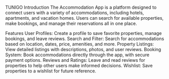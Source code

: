 TUNIGO
Introduction
The Accommodation App is a platform designed to connect users with a variety of accommodations, including hotels, apartments, and vacation homes. Users can search for available properties, make bookings, and manage their reservations all in one place.

Features
User Profiles: Create a profile to save favorite properties, manage bookings, and leave reviews.
Search and Filter: Search for accommodations based on location, dates, price, amenities, and more.
Property Listings: View detailed listings with descriptions, photos, and user reviews.
Booking System: Book accommodations directly through the app, with secure payment options.
Reviews and Ratings: Leave and read reviews for properties to help other users make informed decisions.
Wishlist: Save properties to a wishlist for future reference.
